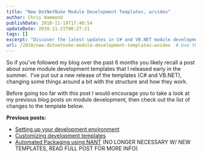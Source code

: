 ```yaml
---
title: "New DotNetNuke Module Development Templates, w/video"
author: Chris Hammond
publishDate: 2010-11-19T17:40:54
updateDate: 2010-11-21T00:27:21
tags: []
excerpt: "Discover the latest updates in C# and VB.NET module development templates! Check out the enhanced structure and features in this informative blog post."
url: /2010/new-dotnetnuke-module-development-templates-wvideo  # Use the generated URL with year
---
```

<p>So if you've followed my blog over the past 6 months you likely recall a post about some module development templates that I released early in the summer.&nbsp; I've put out a new release of the templates (C# and VB.NET), changing some things around a bit with the structure and how they work.</p> <p>Before going too far with this post I would encourage you to take a look at my previous blog posts on module development, then check out the list of changes to the template below.</p> <p><strong>Previous posts:</strong></p> <ul>     <li><a href="https://www.dotnetnuke.com/Community/Blogs/tabid/825/EntryId/2630/My-DotNetNuke-Module-Development-Environment.aspx" target="_blank">Setting up your development environment</a> </li>     <li><a href="https://www.dotnetnuke.com/Community/Blogs/tabid/825/EntryId/2632/Using-and-Customizing-a-C-Module-Development-Template.aspx" target="_blank">Customizing development templates</a> </li>     <li><a href="https://www.dotnetnuke.com/Community/Blogs/tabid/825/EntryId/2640/Configuring-NAnt-to-package-your-DotNetNuke-Modules.aspx" target="_blank">Automated Packaging using NANT</a> (NO LONGER NECESSARY W/ NEW TEMPLATES, READ FULL POST FOR MORE INFO) </li> </ul>

